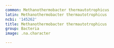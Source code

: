 ```yaml
---
common: Methanothermobacter thermautotrophicus
latin: Methanothermobacter thermautotrophicus
ncbi: '145262'
title: Methanothermobacter thermautotrophicus
group: Bacteria
image: .na.character

---
```

